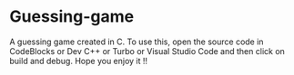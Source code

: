 # Guessing-game
A guessing game created in C. To use this, open the source code in CodeBlocks or Dev C++ or Turbo or Visual Studio Code and then click on build and debug. Hope you enjoy it !!
